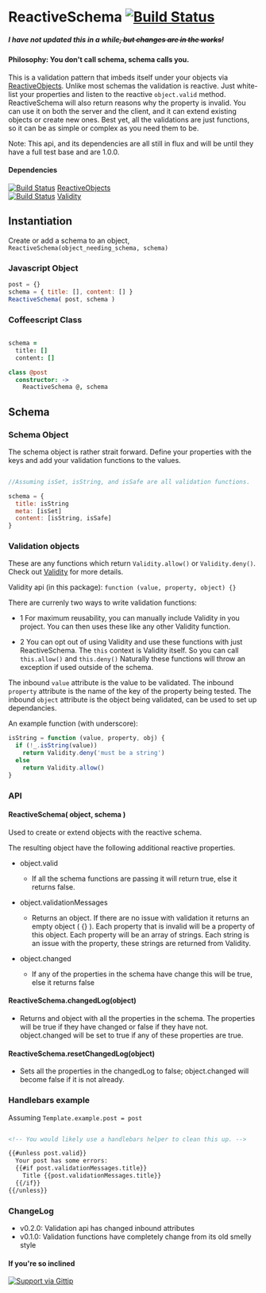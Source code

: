 ReactiveSchema [![Build Status](https://travis-ci.org/Meteor-Reaction/meteor-reactive-schema.png)](https://travis-ci.org/Meteor-Reaction/meteor-reactive-schema)
======================

##### I have not updated this in a while~~, but changes are in the works!~~

#### Philosophy: You don't call schema, schema calls you. 
This is a validation pattern that imbeds itself under your objects via [ReactiveObjects](https://github.com/CMToups/meteor-reactive-objects).
Unlike most schemas the validation is reactive. 
Just white-list your properties and listen to the reactive `object.valid` method. 
ReactiveSchema will also return reasons why the property is invalid. 
You can use it on both the server and the client, and it can extend existing objects or create new ones.
Best yet, all the validations are just functions, so it can be as simple or complex as you need them to be.

Note: This api, and its dependencies are all still in flux and will be until they have a full test base and are 1.0.0. 

####  Dependencies
[![Build Status](https://travis-ci.org/Meteor-Reaction/meteor-reactive-objects.png)](https://travis-ci.org/Meteor-Reaction/meteor-reactive-objects)
[ReactiveObjects](https://github.com/Meteor-Reaction/meteor-reactive-objects)
<br>
[![Build Status](https://travis-ci.org/Meteor-Reaction/meteor-validity.png)](https://travis-ci.org/Meteor-Reaction/meteor-validity)
[Validity](https://github.com/Meteor-Reaction/meteor-validity) 

## Instantiation

Create or add a schema to an object, `ReactiveSchema(object_needing_schema, schema)`

### Javascript Object
```javascript
post = {}
schema = { title: [], content: [] }
ReactiveSchema( post, schema )
```

### Coffeescript Class
```coffee

schema =
  title: []
  content: []

class @post  
  constructor: -> 
    ReactiveSchema @, schema
```

## Schema

### Schema Object

The schema object is rather strait forward. 
Define your properties with the keys and add your validation functions to the values.

```javascript

//Assuming isSet, isString, and isSafe are all validation functions.

schema = {
  title: isString
  meta: [isSet]
  content: [isString, isSafe]
}
```
### Validation objects

These are any functions which return `Validity.allow()` or `Validity.deny()`. 
Check out [Validity](https://github.com/CMToups/meteor-validity)  for more details.

Validity api (in this package): `function (value, property, object) {}`

There are currenly two ways to write validation functions:

* 1 For maximum reusability, you can manually include Validity in you project. 
  You can then uses these like any other Validity function.

* 2 You can opt out of using Validity and use these functions with just ReactiveSchema.
  The `this` context is Validity itself. So you can call `this.allow()` and `this.deny()`
  Naturally these functions will throw an exception if used outside of the schema.

The inbound `value` attribute is the value to be validated.
The inbound `property` attribute is the name of the key of the property being tested.
The inbound `object` attribute is the object being validated, can be used to set up dependancies.

An example function (with underscore):
```javascript
isString = function (value, property, obj) {
  if (!_.isString(value)) 
    return Validity.deny('must be a string')
  else
    return Validity.allow()
}
```
### API 

#### ReactiveSchema( object, schema )
  Used to create or extend objects with the reactive schema. 
  
  The resulting object have the following additional reactive properties.

* object.valid
  * If all the schema functions are passing it will return true, else it returns false.

* object.validationMessages
  * Returns an object. If there are no issue with validation it returns an empty object ( {} ).
    Each property that is invalid will be a property of this object.
    Each property will be an array of strings. Each string is an issue with the property, 
    these strings are returned from Validity.

* object.changed
  * If any of the properties in the schema have change this will be true, else it returns false

#### ReactiveSchema.changedLog(object)
  * Returns and object with all the properties in the schema. 
    The properties will be true if they have changed or false if they have not.
    object.changed will be set to true if any of these properties are true.

#### ReactiveSchema.resetChangedLog(object)
  * Sets all the properties in the changedLog to false; object.changed will become false if it is not already.

### Handlebars example
Assuming `Template.example.post = post`
```html

<!-- You would likely use a handlebars helper to clean this up. -->

{{#unless post.valid}}
  Your post has some errors:
  {{#if post.validationMessages.title}}
    Title {{post.validationMessages.title}}
  {{/if}}
{{/unless}}

```

### ChangeLog
* v0.2.0: Validation api has changed inbound attributes
* v0.1.0: Validation functions have completely change from its old smelly style

#### If you're so inclined
[![Support via Gittip](https://rawgithub.com/twolfson/gittip-badge/0.1.0/dist/gittip.png)](https://gratipay.com/Kestanous/)



